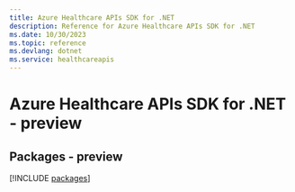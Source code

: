 ```yaml
---
title: Azure Healthcare APIs SDK for .NET
description: Reference for Azure Healthcare APIs SDK for .NET
ms.date: 10/30/2023
ms.topic: reference
ms.devlang: dotnet
ms.service: healthcareapis
---
```

# Azure Healthcare APIs SDK for .NET - preview
## Packages - preview
[!INCLUDE [packages](healthcare-apis-index.md)]